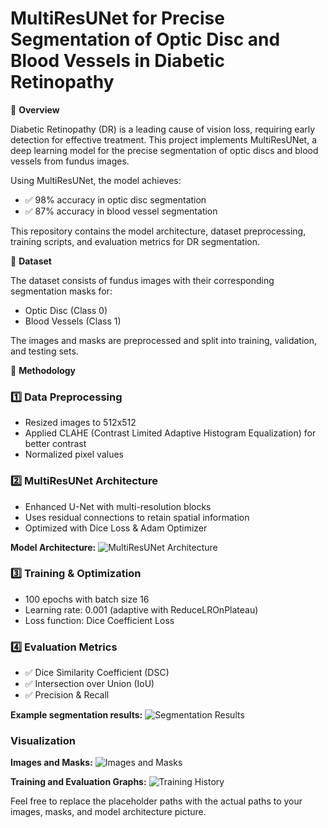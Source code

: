 # MultiResUNet for Precise Segmentation of Optic Disc and Blood Vessels in Diabetic Retinopathy

📌 **Overview**

Diabetic Retinopathy (DR) is a leading cause of vision loss, requiring early detection for effective treatment. This project implements MultiResUNet, a deep learning model for the precise segmentation of optic discs and blood vessels from fundus images.

Using MultiResUNet, the model achieves:
- ✅ 98% accuracy in optic disc segmentation
- ✅ 87% accuracy in blood vessel segmentation

This repository contains the model architecture, dataset preprocessing, training scripts, and evaluation metrics for DR segmentation.

📂 **Dataset**

The dataset consists of fundus images with their corresponding segmentation masks for:
- Optic Disc (Class 0)
- Blood Vessels (Class 1)

The images and masks are preprocessed and split into training, validation, and testing sets.

📌 **Methodology**

### 1️⃣ Data Preprocessing
- Resized images to 512x512
- Applied CLAHE (Contrast Limited Adaptive Histogram Equalization) for better contrast
- Normalized pixel values

### 2️⃣ MultiResUNet Architecture
- Enhanced U-Net with multi-resolution blocks
- Uses residual connections to retain spatial information
- Optimized with Dice Loss & Adam Optimizer

**Model Architecture:**
![MultiResUNet Architecture](path/to/multiresunet_architecture.png)

### 3️⃣ Training & Optimization
- 100 epochs with batch size 16
- Learning rate: 0.001 (adaptive with ReduceLROnPlateau)
- Loss function: Dice Coefficient Loss

### 4️⃣ Evaluation Metrics
- ✅ Dice Similarity Coefficient (DSC)
- ✅ Intersection over Union (IoU)
- ✅ Precision & Recall

**Example segmentation results:**
![Segmentation Results](path/to/segmentation_results.png)

### Visualization

**Images and Masks:**
![Images and Masks](path/to/images_and_masks.png)

**Training and Evaluation Graphs:**
![Training History](path/to/training_history.png)

Feel free to replace the placeholder paths with the actual paths to your images, masks, and model architecture picture.

